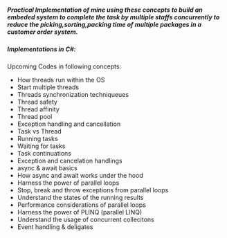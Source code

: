 <h5>Practical Implementation of mine using these concepts to build an embeded system to complete the task by multiple staffs concurrently to reduce the picking,sorting,packing time of multiple packages in a customer order system.</h5>

<h5>Implementations in C#:</h5>
 Upcoming Codes in following concepts:
 
- How threads run within the OS
- Start multiple threads
- Threads synchronization techniqueues
- Thread safety
- Thread affinity
- Thread pool
- Exception handling and cancellation
- Task vs Thread
- Running tasks
- Waiting for tasks
- Task continuations
- Exception and cancelation handlings
- async & await basics
- How async and await works under the hood
- Harness the power of parallel loops
- Stop, break and throw exceptions from parallel loops
- Understand the states of the running results
- Performance considerations of parallel loops
- Harness the power of PLINQ (parallel LINQ)
- Understand the usage of concurrent collecitons
- Event handling & deligates
